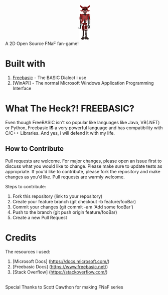 <center>
  <img src='./res/foxy/foxy.bmp'>
</center>
A 2D Open Source FNaF fan-game! 

# Built with
1. [Freebasic](https://www.freebasic.net/) - The BASIC Dialect i use
2. [WinAPI] - The normal Microsoft Windows Application Programming Interface

# What The Heck?! FREEBASIC?
Even though FreeBASIC isn't so popular like languages like Java, VB(.NET) or Python, Freebasic **IS** a very powerful language and has compatibility with C/C++ Libraries. And yes, i will defend it with my life.

## How to Contribute
Pull requests are welcome. For major changes, please open an issue first to discuss what you would like to change. Please make sure to update tests as appropriate. If you'd like to contribute, please fork the repository and make changes as you'd like. Pull requests are warmly welcome.

Steps to contribute:
1. Fork this repository (link to your repository)
2. Create your feature branch (git checkout -b feature/fooBar)
3. Commit your changes (git commit -am 'Add some fooBar')
4. Push to the branch (git push origin feature/fooBar)
5. Create a new Pull Request

# Credits
The resources i used:
1. [Microsoft Docs] (https://docs.microsoft.com/)
2. [Freebasic Docs] (https://www.freebasic.net/)
3. [Stack Overflow] (https://stackoverflow.com/)
<br>
Special Thanks to Scott Cawthon for making FNaF series
